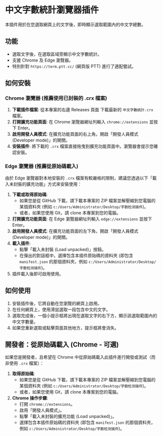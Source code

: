 # 中文字數統計瀏覽器插件

本插件用於在您選取網頁上的文字後，即時顯示選取範圍內的中文字總數。

## 功能

-   選取文字後，在選取區域旁顯示中文字數統計。
-   支援 Chrome 及 Edge 瀏覽器。
-   特別針對 `https://term.ptt.cc/` (網頁版 PTT) 進行了適配嘗試。

## 如何安裝

### Chrome 瀏覽器 (推薦使用已封裝的 .crx 檔案)

1.  **下載插件檔案**: 從本專案的右邊 Releases 頁面 下載最新的 `中文字數統計.crx` 檔案。
2.  **打開擴充功能頁面**: 在 Chrome 瀏覽器網址列輸入 `chrome://extensions` 並按下 Enter。
3.  **啟用開發人員模式**: 在擴充功能頁面的右上角，開啟「開發人員模式 (Developer mode)」的開關。
4.  **安裝插件**: 將下載的 `.crx` 檔案直接拖曳到擴充功能頁面中。瀏覽器會提示您確認安裝。

### Edge 瀏覽器 (推薦從原始碼載入)

由於 Edge 瀏覽器對本地安裝的 `.crx` 檔案有較嚴格的限制，建議您透過以下「載入未封裝的擴充功能」方式來安裝使用：

1.  **下載或取得原始碼**:
    *   如果您是從 GitHub 下載，請下載本專案的 ZIP 檔案並解壓縮到您電腦的某個資料夾 (例如 `c:/Users/Administrator/Desktop/字数检测插件`)。
    *   或者，如果您使用 Git，請 clone 本專案到您的電腦。
2.  **打開擴充功能頁面**: 在 Edge 瀏覽器網址列輸入 `edge://extensions` 並按下 Enter。
3.  **啟用開發人員模式**: 在擴充功能頁面的左下角，開啟「開發人員模式 (Developer mode)」的開關。
4.  **載入插件**:
    *   點擊「載入未封裝 (Load unpacked)」按鈕。
    *   在彈出的對話框中，選擇包含本插件原始碼的資料夾 (即包含 `manifest.json` 的那個資料夾，例如 `c:/Users/Administrator/Desktop/字数检测插件`)。
5.  插件載入後即可啟用使用。

## 如何使用

1.  安裝插件後，它將自動在您瀏覽的網頁上啟用。
2.  在任何網頁上，使用滑鼠選取一段包含中文的文字。
3.  選取完成後，一個小提示框將出現在選取文字的右下方，顯示該選取範圍內的中文字數量。
4.  如果您重新選取或點擊頁面其他地方，提示框將會消失。

## 開發者：從原始碼載入 (Chrome - 可選)

如果您是開發者，且希望在 Chrome 中從原始碼載入此插件進行開發或測試（而非使用 `.crx` 檔案）：

1.  **取得原始碼**:
    *   如果您是從 GitHub 下載，請下載本專案的 ZIP 檔案並解壓縮到您電腦的某個資料夾 (例如 `c:/Users/Administrator/Desktop/字数检测插件`)。
    *   或者，如果您使用 Git，請 clone 本專案到您的電腦。
2.  **Chrome 操作步驟**:
    *   打開 `chrome://extensions`。
    *   啟用「開發人員模式」。
    *   點擊「載入未封裝的擴充功能 (Load unpacked)」。
    *   選擇包含本插件原始碼的資料夾 (即包含 `manifest.json` 的那個資料夾，例如 `c:/Users/Administrator/Desktop/字数检测插件`)。
